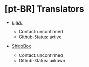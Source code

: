 # [pt-BR] Translators

- [ujayu](https://github.com/ujayu)
	- Contact: unconfirmed
	- Github-Status: active

- [ShidoBox](https://github.com/ShidoBox)
	- Contact: unconfirmed
	- Github-Status: unkown